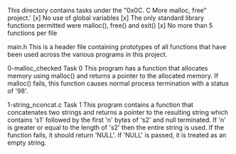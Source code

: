 This directory contains tasks under the "0x0C. C More malloc, free" project.'
[x] No use of global variables
[x] The only standard library functions permitted were malloc(), free() and exit()
[x] No more than 5 functions per file


main.h
This is a header file containing prototypes of all functions that have been used across the various programs in this project.

0-malloc_checked
Task 0
This program has a function that allocates memory using malloc() and returns a pointer to the allocated memory.
If malloc() fails, this function causes normal process termination with a status of '98'.

1-string_nconcat.c
Task 1
This program contains a function that concatenates two strings and returns a pointer to the resulting string which contains 's1' followed by the first 'n' bytes of 's2' and null terminated.
If 'n' is greater or equal to the length of 's2' then the entire string is used.
If the function fails, it should return 'NULL'.
If 'NULL' is passed, it is treated as an empty string.
